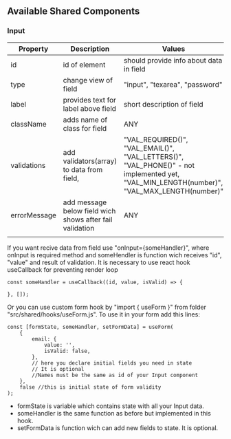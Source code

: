 ## Available Shared Components

### Input

| Property     | Description                                              | Values                                                                                                                                    |
| ------------ | -------------------------------------------------------- | ----------------------------------------------------------------------------------------------------------------------------------------- |
| id           | id of element                                            | should provide info about data in field                                                                                                   |
| type         | change view of field                                     | "input", "texarea", "password"                                                                                                            |
| label        | provides text for label above field                      | short description of field                                                                                                                |
| className    | adds name of class for field                             | ANY                                                                                                                                       |
| validations  | add validators(array) to data from field,                | "VAL_REQUIRED()", "VAL_EMAIL()", "VAL_LETTERS()", "VAL_PHONE()" - not implemented yet, "VAL_MIN_LENGTH(number)", "VAL_MAX_LENGTH(number)" |
| errorMessage | add message below field wich shows after fail validation | ANY                                                                                                                                       |
|              |                                                          |                                                                                                                                           |

If you want recive data from field use "onInput={someHandler}", where onInput is required method and someHendler is function wich receives "id", "value" and result of validation. It is necessary to use react hook useCallback for preventing render loop

    const someHandler = useCallback((id, value, isValid) => {

    }, []);

Or you can use custom form hook by "import { useForm }" from folder "src/shared/hooks/useForm.js". To use it in your form add this lines:

    const [formState, someHandler, setFormData] = useForm(
    	{
    		email: {
    			value: '',
    			isValid: false,
    		},
            // here you declare initial fields you need in state
            // It is optional
            //Names must be the same as id of your Input component
    	},
    	false //this is initial state of form validity
    );

- formState is variable which contains state with all your Input data.
- someHandler is the same function as before but implemented in this hook.
- setFormData is function wich can add new fields to state. It is optional.
